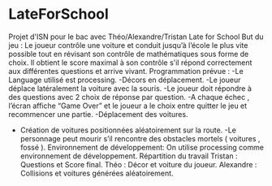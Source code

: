 # LateForSchool
Projet d'ISN pour le bac avec Théo/Alexandre/Tristan
              Late for School
But du jeu :
Le joueur contrôle une voiture et conduit jusqu’à l’école le plus vite possible tout en révisant son contrôle de mathématiques sous forme de choix. Il obtient le score maximal à son contrôle s'il répond correctement aux différentes questions et arrive vivant.
Programmation prévue :
-Le Language utilisé est processing.
-Décors en déplacement.
-Le joueur déplace latéralement la voiture avec la souris.
-Le joueur doit répondre à des questions avec 2 choix de réponse par question.
-A chaque échec , l’écran affiche “Game Over” et le joueur a le choix entre quitter le jeu et recommencer une partie.
-Déplacement des voitures.
- Création de voitures positionnées aléatoirement sur la route.
-Le personnage peut mourir s’il rencontre des obstacles mortels ( voitures , fossé ).
Environnement de développement:
On utilise processing comme environnement de développement.
Répartition du travail
Tristan : Questions et Score final.
Théo : Décor et voiture du joueur.
Alexandre : Collisions et voitures générées aléatoirement.
